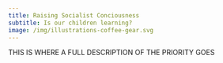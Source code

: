 ```yaml
---
title: Raising Socialist Conciousness
subtitle: Is our children learning?
image: /img/illustrations-coffee-gear.svg
---
```


THIS IS WHERE A FULL DESCRIPTION OF THE PRIORITY GOES